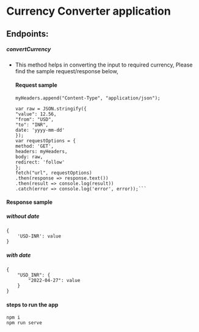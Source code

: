 # Currency Converter application

## Endpoints:

##### convertCurrency

- This method helps in converting the input to required currency, Please find the sample request/response below,

  #### Request sample

  ````var myHeaders = new Headers();
  myHeaders.append("Content-Type", "application/json");

  var raw = JSON.stringify({
  "value": 12.56,
  "from": "USD",
  "to": "INR",
  date: 'yyyy-mm-dd'
  });
  var requestOptions = {
  method: 'GET',
  headers: myHeaders,
  body: raw,
  redirect: 'follow'
  };
  fetch("url", requestOptions)
  .then(response => response.text())
  .then(result => console.log(result))
  .catch(error => console.log('error', error));```
  ````

#### Response sample

##### without date

```
{
    'USD-INR': value
}
```

##### with date

```
{
    "USD_INR": {
        "2022-04-27": value
    }
}
```

#### steps to run the app

```
npm i
npm run serve
```
